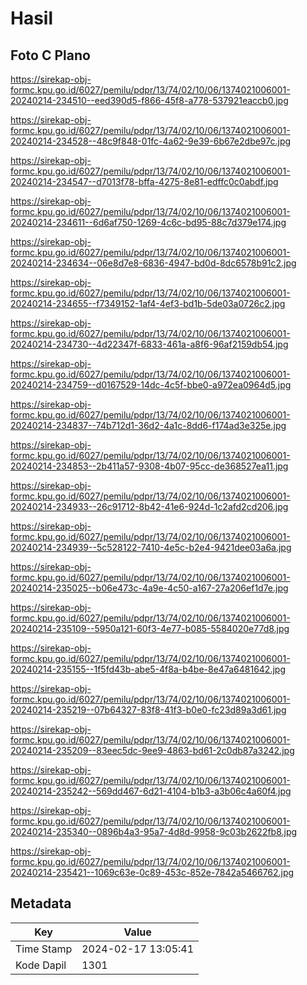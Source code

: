 # Hasil

## Foto C Plano

https://sirekap-obj-formc.kpu.go.id/6027/pemilu/pdpr/13/74/02/10/06/1374021006001-20240214-234510--eed390d5-f866-45f8-a778-537921eaccb0.jpg

https://sirekap-obj-formc.kpu.go.id/6027/pemilu/pdpr/13/74/02/10/06/1374021006001-20240214-234528--48c9f848-01fc-4a62-9e39-6b67e2dbe97c.jpg

https://sirekap-obj-formc.kpu.go.id/6027/pemilu/pdpr/13/74/02/10/06/1374021006001-20240214-234547--d7013f78-bffa-4275-8e81-edffc0c0abdf.jpg

https://sirekap-obj-formc.kpu.go.id/6027/pemilu/pdpr/13/74/02/10/06/1374021006001-20240214-234611--6d6af750-1269-4c6c-bd95-88c7d379e174.jpg

https://sirekap-obj-formc.kpu.go.id/6027/pemilu/pdpr/13/74/02/10/06/1374021006001-20240214-234634--06e8d7e8-6836-4947-bd0d-8dc6578b91c2.jpg

https://sirekap-obj-formc.kpu.go.id/6027/pemilu/pdpr/13/74/02/10/06/1374021006001-20240214-234655--f7349152-1af4-4ef3-bd1b-5de03a0726c2.jpg

https://sirekap-obj-formc.kpu.go.id/6027/pemilu/pdpr/13/74/02/10/06/1374021006001-20240214-234730--4d22347f-6833-461a-a8f6-96af2159db54.jpg

https://sirekap-obj-formc.kpu.go.id/6027/pemilu/pdpr/13/74/02/10/06/1374021006001-20240214-234759--d0167529-14dc-4c5f-bbe0-a972ea0964d5.jpg

https://sirekap-obj-formc.kpu.go.id/6027/pemilu/pdpr/13/74/02/10/06/1374021006001-20240214-234837--74b712d1-36d2-4a1c-8dd6-f174ad3e325e.jpg

https://sirekap-obj-formc.kpu.go.id/6027/pemilu/pdpr/13/74/02/10/06/1374021006001-20240214-234853--2b411a57-9308-4b07-95cc-de368527ea11.jpg

https://sirekap-obj-formc.kpu.go.id/6027/pemilu/pdpr/13/74/02/10/06/1374021006001-20240214-234933--26c91712-8b42-41e6-924d-1c2afd2cd206.jpg

https://sirekap-obj-formc.kpu.go.id/6027/pemilu/pdpr/13/74/02/10/06/1374021006001-20240214-234939--5c528122-7410-4e5c-b2e4-9421dee03a6a.jpg

https://sirekap-obj-formc.kpu.go.id/6027/pemilu/pdpr/13/74/02/10/06/1374021006001-20240214-235025--b06e473c-4a9e-4c50-a167-27a206ef1d7e.jpg

https://sirekap-obj-formc.kpu.go.id/6027/pemilu/pdpr/13/74/02/10/06/1374021006001-20240214-235109--5950a121-60f3-4e77-b085-5584020e77d8.jpg

https://sirekap-obj-formc.kpu.go.id/6027/pemilu/pdpr/13/74/02/10/06/1374021006001-20240214-235155--1f5fd43b-abe5-4f8a-b4be-8e47a6481642.jpg

https://sirekap-obj-formc.kpu.go.id/6027/pemilu/pdpr/13/74/02/10/06/1374021006001-20240214-235219--07b64327-83f8-41f3-b0e0-fc23d89a3d61.jpg

https://sirekap-obj-formc.kpu.go.id/6027/pemilu/pdpr/13/74/02/10/06/1374021006001-20240214-235209--83eec5dc-9ee9-4863-bd61-2c0db87a3242.jpg

https://sirekap-obj-formc.kpu.go.id/6027/pemilu/pdpr/13/74/02/10/06/1374021006001-20240214-235242--569dd467-6d21-4104-b1b3-a3b06c4a60f4.jpg

https://sirekap-obj-formc.kpu.go.id/6027/pemilu/pdpr/13/74/02/10/06/1374021006001-20240214-235340--0896b4a3-95a7-4d8d-9958-9c03b2622fb8.jpg

https://sirekap-obj-formc.kpu.go.id/6027/pemilu/pdpr/13/74/02/10/06/1374021006001-20240214-235421--1069c63e-0c89-453c-852e-7842a5466762.jpg


## Metadata

| Key        | Value               |
| ---------- | ------------------- |
| Time Stamp | 2024-02-17 13:05:41 |
| Kode Dapil | 1301                |



